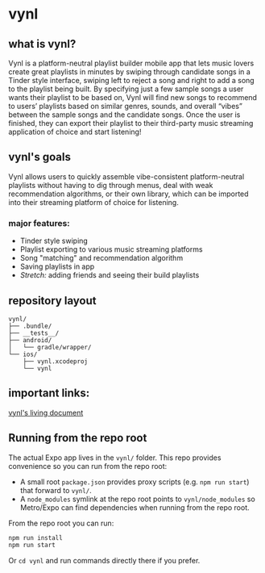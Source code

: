 # vynl
## what is vynl?
Vynl is a platform-neutral playlist builder mobile app that lets music lovers create great playlists in minutes by swiping through candidate songs in a Tinder style interface, swiping left to reject a song and right to add a song to the playlist being built. By specifying just a few sample songs a user wants their playlist to be based on, Vynl will find new songs to recommend to users’ playlists based on similar genres, sounds, and overall “vibes” between the sample songs and the candidate songs. Once the user is finished, they can export their playlist to their third-party music streaming application of choice and start listening! 

## vynl's goals
Vynl allows users to quickly assemble vibe-consistent platform-neutral playlists without having to dig through menus, deal with weak recommendation algorithms, or their own library, which can be imported into their streaming platform of choice for listening.

### major features:
* Tinder style swiping
* Playlist exporting to various music streaming platforms
* Song "matching" and recommendation algorithm
* Saving playlists in app
* _Stretch:_ adding friends and seeing their build playlists

## repository layout
```
vynl/
├── .bundle/            
├── __tests__/   
├── android/                 
│   └── gradle/wrapper/      
└── ios/       
    ├── vynl.xcodeproj      
    └── vynl
```

## important links:
[vynl's living document](https://docs.google.com/document/d/1faT3a1d0nOTIH54GvlgVz1ZsnCDJu_9Clpa1UxbFFoE/edit?usp=sharing)

## Running from the repo root

The actual Expo app lives in the `vynl/` folder. This repo provides convenience so you can run from the repo root:

- A small root `package.json` provides proxy scripts (e.g. `npm run start`) that forward to `vynl/`.
- A `node_modules` symlink at the repo root points to `vynl/node_modules` so Metro/Expo can find dependencies when running from the repo root.

From the repo root you can run:

```bash
npm run install
npm run start
```

Or `cd vynl` and run commands directly there if you prefer.

